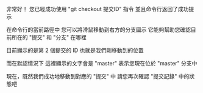 非常好！
您已經成功使用 "git checkout 提交ID" 指令
並且命令行返回了成功提示

在命令行的當前路徑中
您可以將滑鼠移動到右方的分支圖示
它能夠幫助您確認目前所在的 "提交" 和 "分支" 在哪裡

目前顯示的是第 2 個提交的 ID
也就是我們剛移動到的位置

而在默認情況下
這裡顯示的文字會是 "master"
表示您現在位於 "master" 分支中

現在，既然我們成功地移動到對應的 "提交" 中
請您再次確認 "提交記錄" 中的狀態吧